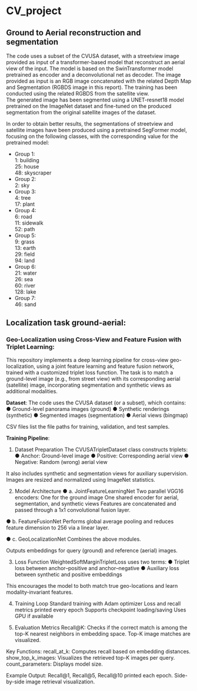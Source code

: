 # CV_project

## Ground to Aerial reconstruction and segmentation

The code uses a subset of the CVUSA dataset, with a streetview image provided as input of a transformer-based model that reconstruct an aerial view of the input. The model is based on the SwinTransformer model pretrained as encoder and a deconvolutional net as decoder. The image provided as input is an RGB image concatenated with the related Depth Map and Segmentation (RGBDS image in this report). The training has been conducted using the related RGBDS from the satellite view.  
The generated image has been segmented using a UNET-resnet18 model pretrained on the ImageNet dataset and fine-tuned on the produced segmentation from the original satellite images of the dataset.

In order to obtain better results, the segmentations of streetview and satellite images have been produced using a pretrained SegFormer model, focusing on the following classes, with the corresponding value for the pretrained model: 

- Group 1:  
          1: building  
          25: house  
          48: skyscraper
- Group 2:  
          2: sky  
- Group 3:  
          4: tree  
          17: plant  
- Group 4:  
          6: road  
          11: sidewalk  
          52: path  
- Group 5:  
          9: grass  
          13: earth  
          29: field  
          94: land  
- Group 6:  
          21: water  
          26: sea  
          60: river  
          128: lake  
- Group 7:  
          46: sand

## Localization task ground-aerial:

### Geo-Localization using Cross-View and Feature Fusion with Triplet Learning:

This repository implements a deep learning pipeline for cross-view geo-localization, using a joint feature learning and feature fusion network, trained with a customized triplet loss function. The task is to match a ground-level image (e.g., from street view) with its corresponding aerial (satellite) image, incorporating segmentation and synthetic views as additional modalities.

**Dataset**:
The code uses the CVUSA dataset (or a subset), which contains:
●	Ground-level panorama images (ground)
●	Synthetic renderings (synthetic)
●	Segmented images (segmentation)
●	Aerial views (bingmap)

CSV files list the file paths for training, validation, and test samples.

**Training Pipeline**:
1. Dataset Preparation
The CVUSATripletDataset class constructs triplets:
●	Anchor: Ground-level image
●	Positive: Corresponding aerial view
●	Negative: Random (wrong) aerial view

It also includes synthetic and segmentation views for auxiliary supervision.
Images are resized and normalized using ImageNet statistics.

2. Model Architecture
●	a. JointFeatureLearningNet
Two parallel VGG16 encoders:
One for the ground image
One shared encoder for aerial, segmentation, and synthetic views
Features are concatenated and passed through a 1x1 convolutional fusion layer.

●	b. FeatureFusionNet
Performs global average pooling and reduces feature dimension to 256 via a linear layer.

●	c. GeoLocalizationNet
Combines the above modules.

Outputs embeddings for query (ground) and reference (aerial) images.

3. Loss Function
WeightedSoftMarginTripletLoss uses two terms:
●	Triplet loss between anchor–positive and anchor–negative
●	Auxiliary loss between synthetic and positive embeddings

This encourages the model to both match true geo-locations and learn modality-invariant features.

4. Training Loop
Standard training with Adam optimizer
Loss and recall metrics printed every epoch
Supports checkpoint loading/saving
Uses GPU if available

5. Evaluation Metrics
Recall@K: Checks if the correct match is among the top-K nearest neighbors in embedding space.
Top-K image matches are visualized.

Key Functions:
recall_at_k: Computes recall based on embedding distances.
show_top_k_images: Visualizes the retrieved top-K images per query.
count_parameters: Displays model size.

Example Output:
Recall@1, Recall@5, Recall@10 printed each epoch.
Side-by-side image retrieval visualization.
